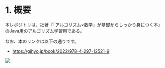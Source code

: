 # 1. 概要
本レポジトリは、拙著『「アルゴリズム×数学」が基礎からしっかり身につく本』のJava用のアルゴリズム学習用である。

なお、本のリンクは以下の通りです。

* https://gihyo.jp/book/2022/978-4-297-12521-9

![ ](/fig/toppage-001.png)
